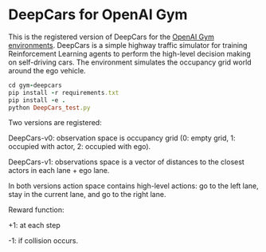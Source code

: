 # DeepCars for OpenAI Gym

This is the registered version of DeepCars for the [OpenAI Gym](https://github.com/openai/gym) [environments](https://github.com/openai/gym/tree/master/gym/envs). DeepCars is a simple highway traffic simulator for training Reinforcement Learning agents to perform the high-level decision making on self-driving cars. The environment simulates the occupancy grid world around the ego vehicle.


```ruby
cd gym-deepcars  
pip install -r requirements.txt
pip install -e .
python DeepCars_test.py
```

Two versions are registered:
 
DeepCars-v0: observation space is occupancy grid (0: empty grid, 1: occupied with actor, 2: occupied with ego).

DeepCars-v1: observations space is a vector of distances to the closest actors in each lane + ego lane.

In both versions action space contains high-level actions: go to the left lane, stay in the current lane, and go to the right lane.

Reward function:

+1: at each step

-1: if collision occurs.
